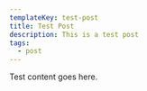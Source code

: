 ```yaml
---
templateKey: test-post
title: Test Post
description: This is a test post
tags:
  - post
---
```

Test content goes here.

